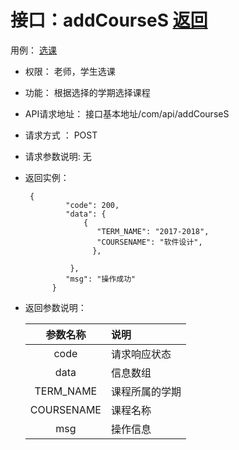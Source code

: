 # 接口：addCourseS  [返回](../README.md)
用例： [选课](../用例/选课.md)

* 权限：
    老师，学生选课

* 功能：
    根据选择的学期选择课程

* API请求地址：
   接口基本地址/com/api/addCourseS

* 请求方式 ：
   POST

* 请求参数说明:
    无

* 返回实例：
    
       {
               "code": 200,                         
               "data": {
                   {
                      "TERM_NAME": "2017-2018",
                      "COURSENAME": "软件设计",
                     },
                     
                },              
               "msg": "操作成功"
            }

* 返回参数说明：

  |参数名称|说明|
  |:---------:|:--------------------------------------------------------|
  |code|请求响应状态|
    |data|信息数组|
  |TERM_NAME|课程所属的学期|
  |COURSENAME|课程名称|
  |msg|操作信息|
 